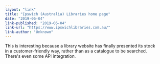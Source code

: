 ```yaml
---
layout: "link"
title: "Ipswich (Australia) Libraries home page"
date: "2019-06-04"
link-published: "2019-06-04"
link-url: "https://www.ipswichlibraries.com.au/"
link-author: "Unknown"
---
```



This is interesting because a library website has finally presented its stock in a customer-friendly way, rather than as a catalogue to be searched. There's even some API integration.
